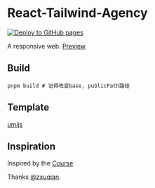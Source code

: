 # React-Tailwind-Agency

[![Deploy to GitHub pages](https://github.com/Skylooker-hub/fullwebsite-design-agency/actions/workflows/deploy.yaml/badge.svg)](https://github.com/Skylooker-hub/fullwebsite-design-agency/actions/workflows/deploy.yaml)

A responsive web. [Preview](https://skylooker-hub.github.io/fullwebsite-design-agency/)

## Build

```shell
pnpm build # 记得改变base, publicPath路径
```

## Template

[umijs](https://umijs.org/)

## Inspiration

Inspired by the [Course](https://study.163.com/course/courseMain.htm?courseId=1209739805)

Thanks [@zxuqian](https://github.com/zxuqian).